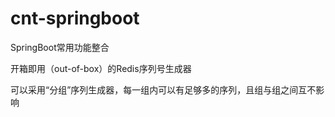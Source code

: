 # cnt-springboot
SpringBoot常用功能整合

开箱即用（out-of-box）的Redis序列号生成器

可以采用“分组”序列生成器，每一组内可以有足够多的序列，且组与组之间互不影响
